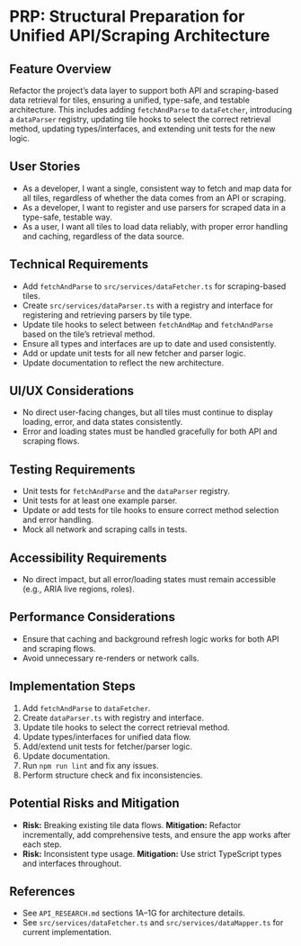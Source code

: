 # PRP: Structural Preparation for Unified API/Scraping Architecture

## Feature Overview

Refactor the project’s data layer to support both API and scraping-based data retrieval for tiles, ensuring a unified, type-safe, and testable architecture. This includes adding `fetchAndParse` to `dataFetcher`, introducing a `dataParser` registry, updating tile hooks to select the correct retrieval method, updating types/interfaces, and extending unit tests for the new logic.

## User Stories

- As a developer, I want a single, consistent way to fetch and map data for all tiles, regardless of whether the data comes from an API or scraping.
- As a developer, I want to register and use parsers for scraped data in a type-safe, testable way.
- As a user, I want all tiles to load data reliably, with proper error handling and caching, regardless of the data source.

## Technical Requirements

- Add `fetchAndParse` to `src/services/dataFetcher.ts` for scraping-based tiles.
- Create `src/services/dataParser.ts` with a registry and interface for registering and retrieving parsers by tile type.
- Update tile hooks to select between `fetchAndMap` and `fetchAndParse` based on the tile’s retrieval method.
- Ensure all types and interfaces are up to date and used consistently.
- Add or update unit tests for all new fetcher and parser logic.
- Update documentation to reflect the new architecture.

## UI/UX Considerations

- No direct user-facing changes, but all tiles must continue to display loading, error, and data states consistently.
- Error and loading states must be handled gracefully for both API and scraping flows.

## Testing Requirements

- Unit tests for `fetchAndParse` and the `dataParser` registry.
- Unit tests for at least one example parser.
- Update or add tests for tile hooks to ensure correct method selection and error handling.
- Mock all network and scraping calls in tests.

## Accessibility Requirements

- No direct impact, but all error/loading states must remain accessible (e.g., ARIA live regions, roles).

## Performance Considerations

- Ensure that caching and background refresh logic works for both API and scraping flows.
- Avoid unnecessary re-renders or network calls.

## Implementation Steps

1. Add `fetchAndParse` to `dataFetcher`.
2. Create `dataParser.ts` with registry and interface.
3. Update tile hooks to select the correct retrieval method.
4. Update types/interfaces for unified data flow.
5. Add/extend unit tests for fetcher/parser logic.
6. Update documentation.
7. Run `npm run lint` and fix any issues.
8. Perform structure check and fix inconsistencies.

## Potential Risks and Mitigation

- **Risk:** Breaking existing tile data flows. **Mitigation:** Refactor incrementally, add comprehensive tests, and ensure the app works after each step.
- **Risk:** Inconsistent type usage. **Mitigation:** Use strict TypeScript types and interfaces throughout.

## References

- See `API_RESEARCH.md` sections 1A–1G for architecture details.
- See `src/services/dataFetcher.ts` and `src/services/dataMapper.ts` for current implementation.
